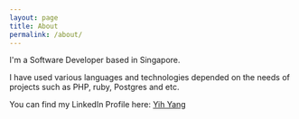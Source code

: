 ```yaml
---
layout: page
title: About
permalink: /about/
---
```


I'm a Software Developer based in Singapore.

I have used various languages and technologies depended on the needs of projects such as PHP, ruby, Postgres and etc.


You can find my LinkedIn Profile here:
[Yih Yang][yihyang-linkedin]

[yihyang-linkedin]: https://www.linkedin.com/in/yihyang/
